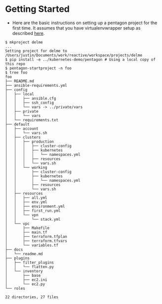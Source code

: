 # Getting Started

* Here are the basic instructions on setting up a pentagon project for the first time. It assumes that you have virtualenvwrapper setup as described [here](https://github.com/reactiveops/omnia/blob/master/docs/workstation.md).

```
$ mkproject delme
...
Setting project for delme to /Users/justin/Documents/work/reactive/workspace/projects/delme
$ pip install -e ../kubernetes-demo/pentagon # Using a local copy of this repo
$ pentagon-startproject -n foo
$ tree foo
foo
├── README.md
├── ansible-requirements.yml
├── config
│   ├── local
│   │   ├── ansible.cfg
│   │   ├── ssh_config
│   │   └── vars -> ../private/vars
│   ├── private
│   │   └── vars
│   └── requirements.txt
├── default
│   ├── account
│   │   └── vars.sh
│   ├── clusters
│   │   ├── production
│   │   │   ├── cluster-config
│   │   │   ├── kubernetes
│   │   │   │   └── namespaces.yml
│   │   │   ├── resources
│   │   │   └── vars.sh
│   │   └── working
│   │       ├── cluster-config
│   │       ├── kubernetes
│   │       │   └── namespaces.yml
│   │       ├── resources
│   │       └── vars.sh
│   ├── resources
│   │   ├── all.yml
│   │   ├── env.yml
│   │   ├── environment.yml
│   │   ├── first_run.yml
│   │   └── vpn
│   │       └── stack.yml
│   └── vpc
│       ├── Makefile
│       ├── main.tf
│       ├── terraform.tfplan
│       ├── terraform.tfvars
│       └── variables.tf
├── docs
│   └── readme.md
├── plugins
│   ├── filter_plugins
│   │   └── flatten.py
│   └── inventory
│       ├── base
│       ├── ec2.ini
│       └── ec2.py
└── roles

22 directories, 27 files
```
